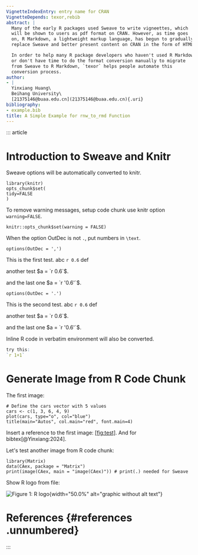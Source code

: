 ```yaml
---
VignetteIndexEntry: entry name for CRAN
VignetteDepends: texor,rebib
abstract: |
  Many of the early R packages used Sweave to write vigneettes, which
  will be shown to users as pdf format on CRAN. However, as time goes
  on, R Markdown, a lightweight markup language, has begun to gradually
  replace Sweave and better present content on CRAN in the form of HTML.

  In order to help many R package developers who haven't used R Markdown
  or don't have time to do the format conversion manually to migrate
  from Sweave to R Markdown, `texor` helps people automate this
  conversion process.
author:
- |
  Yinxiang Huang\
  Beihang University\
  [21375146@buaa.edu.cn](21375146@buaa.edu.cn){.uri}
bibliography:
- example.bib
title: A Simple Example for rnw_to_rmd Function
---
```


::: article
# Introduction to Sweave and Knitr

Sweave options will be automatically converted to knitr.

``` {r include=FALSE}
library(knitr)
opts_chunk$set(
tidy=FALSE
)
```

To remove warning messages, setup code chunk use knitr option
`warning=FALSE`.

``` {r setup,include=FALSE}
knitr::opts_chunk$set(warning = FALSE)
```

When the option OutDec is not `.`, put numbers in `\text`.

``` {r }
options(OutDec = ',')
```

This is the first test. abc `r 0.6` def

another test $a = `r 0.6`$.

and the last one $a = `r '0.6'`$.

``` {r }
options(OutDec = '.')
```

This is the second test. abc `r 0.6` def

another test $a = `r 0.6`$.

and the last one $a = `r '0.6'`$.

Inline R code in verbatim environment will also be converted.

``` r
try this:
`r 1+1`
```

# Generate Image from R Code Chunk

The first image:

``` {r test, fig.cap="A fig o cars"}
# Define the cars vector with 5 values
cars <- c(1, 3, 6, 4, 9)
plot(cars, type="o", col="blue")
title(main="Autos", col.main="red", font.main=4)
```

Insert a reference to the first image: [[fig:test]](#fig:test). And for
bibtex[@Yinxiang:2024].

Let's test another image from R code chunk:

``` {r image, fig.cap="matrix package's image"}
library(Matrix)
data(CAex, package = "Matrix")
print(image(CAex, main = "image(CAex)")) # print(.) needed for Sweave
```

Show R logo from file:

![Figure 1: R logo](Rlogo.png){width="50.0%"
alt="graphic without alt text"}

# References {#references .unnumbered}
:::
